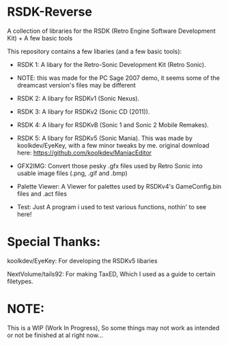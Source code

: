 # RSDK-Reverse
A collection of libraries for the RSDK (Retro Engine Software Development Kit) + A few basic tools 

This repository contains a few libaries (and a few basic tools):
- RSDK 1: A libary for the Retro-Sonic Development Kit (Retro Sonic). 
- NOTE: this was made for the PC Sage 2007 demo, it seems some of the dreamcast version's files may be different

- RSDK 2: A libary for RSDKv1 (Sonic Nexus).

- RSDK 3: A libary for RSDKv2 (Sonic CD (2011)).

- RSDK 4: A libary for RSDKvB (Sonic 1 and Sonic 2 Mobile Remakes).

- RSDK 5: A libary for RSDKv5 (Sonic Mania). This was made by koolkdev/EyeKey, with a few minor tweaks by me. original download here: https://github.com/koolkdev/ManiacEditor

- GFX2IMG: Convert those pesky .gfx files used by Retro Sonic into usable image files (.png, .gif and .bmp)

- Palette Viewer: A Viewer for palettes used by RSDKv4's GameConfig.bin files and .act files

- Test: Just A program i used to test various functions, nothin' to see here!

# Special Thanks:
koolkdev/EyeKey: For developing the RSDKv5 libaries

NextVolume/tails92: For making TaxED, Which I used as a guide to certain filetypes.

# NOTE:
This is a WIP (Work In Progress), So some things may not work as intended or not be finished at al right now...
